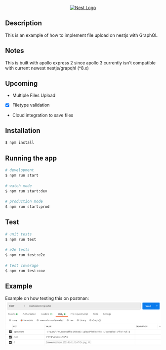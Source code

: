 <p align="center">
  <a href="http://nestjs.com/" target="blank"><img src="https://nestjs.com/img/logo_text.svg" width="320" alt="Nest Logo" /></a>
</p>

## Description

This is an example of how to implement file upload on nestjs with GraphQL

## Notes

This is built with apollo express 2 since apollo 3 currently isn't compatible with current newest nestjs/grapqhl (^8.x)

## Upcoming

  - Multiple Files Upload
  - [x] Filetype validation
  - Cloud integration to save files

## Installation

```bash
$ npm install
```

## Running the app

```bash
# development
$ npm run start

# watch mode
$ npm run start:dev

# production mode
$ npm run start:prod
```

## Test

```bash
# unit tests
$ npm run test

# e2e tests
$ npm run test:e2e

# test coverage
$ npm run test:cov
```
## Example
Example on how testing this on postman:
<img src="./public/example/Screenshot from 2021-08-17 17-34-46.png" alt="Nest Logo" />
